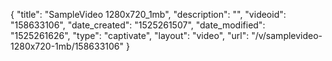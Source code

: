 {
    "title": "SampleVideo 1280x720_1mb",
    "description": "",
    "videoid": "158633106",
    "date_created": "1525261507",
    "date_modified": "1525261626",
    "type": "captivate",
    "layout": "video",
    "url": "\/v\/samplevideo-1280x720-1mb\/158633106"
}